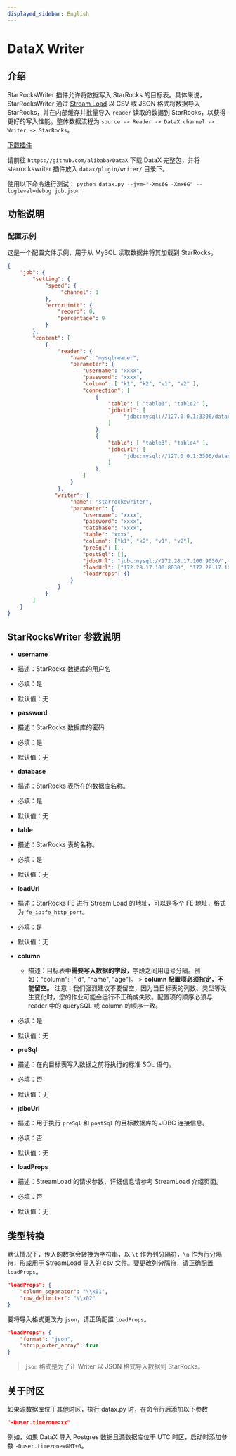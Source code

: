 ```yaml
---
displayed_sidebar: English
---
```


# DataX Writer

## 介绍

StarRocksWriter 插件允许将数据写入 StarRocks 的目标表。具体来说，StarRocksWriter 通过 [Stream Load](./StreamLoad.md) 以 CSV 或 JSON 格式将数据导入 StarRocks，并在内部缓存并批量导入 `reader` 读取的数据到 StarRocks，以获得更好的写入性能。整体数据流程为 `source -> Reader -> DataX channel -> Writer -> StarRocks`。

[下载插件](https://github.com/StarRocks/DataX/releases)

请前往 `https://github.com/alibaba/DataX` 下载 DataX 完整包，并将 starrockswriter 插件放入 `datax/plugin/writer/` 目录下。

使用以下命令进行测试：
`python datax.py --jvm="-Xms6G -Xmx6G" --loglevel=debug job.json`

## 功能说明

### 配置示例

这是一个配置文件示例，用于从 MySQL 读取数据并将其加载到 StarRocks。

```json
{
    "job": {
        "setting": {
            "speed": {
                 "channel": 1
            },
            "errorLimit": {
                "record": 0,
                "percentage": 0
            }
        },
        "content": [
            {
                "reader": {
                    "name": "mysqlreader",
                    "parameter": {
                        "username": "xxxx",
                        "password": "xxxx",
                        "column": [ "k1", "k2", "v1", "v2" ],
                        "connection": [
                            {
                                "table": [ "table1", "table2" ],
                                "jdbcUrl": [
                                     "jdbc:mysql://127.0.0.1:3306/datax_test1"
                                ]
                            },
                            {
                                "table": [ "table3", "table4" ],
                                "jdbcUrl": [
                                     "jdbc:mysql://127.0.0.1:3306/datax_test2"
                                ]
                            }
                        ]
                    }
                },
               "writer": {
                    "name": "starrockswriter",
                    "parameter": {
                        "username": "xxxx",
                        "password": "xxxx",
                        "database": "xxxx",
                        "table": "xxxx",
                        "column": ["k1", "k2", "v1", "v2"],
                        "preSql": [],
                        "postSql": [], 
                        "jdbcUrl": "jdbc:mysql://172.28.17.100:9030/",
                        "loadUrl": ["172.28.17.100:8030", "172.28.17.100:8030"],
                        "loadProps": {}
                    }
                }
            }
        ]
    }
}

```

## StarRocksWriter 参数说明

* **username**

*   描述：StarRocks 数据库的用户名

*   必填：是

*   默认值：无

* **password**

*   描述：StarRocks 数据库的密码

*   必填：是

*   默认值：无

* **database**

*   描述：StarRocks 表所在的数据库名称。

*   必填：是

*   默认值：无

* **table**

*   描述：StarRocks 表的名称。

*   必填：是

*   默认值：无

* **loadUrl**

*   描述：StarRocks FE 进行 Stream Load 的地址，可以是多个 FE 地址，格式为 `fe_ip:fe_http_port`。

*   必填：是

*   默认值：无

* **column**

  * 描述：目标表中**需要写入数据的字段**，字段之间用逗号分隔。例如："column": ["id", "name", "age"]。
        > **column 配置项必须指定，不能留空。**
注意：我们强烈建议不要留空，因为当目标表的列数、类型等发生变化时，您的作业可能会运行不正确或失败。配置项的顺序必须与 reader 中的 querySQL 或 column 的顺序一致。

* 必填：是

* 默认值：无

* **preSql**

* 描述：在向目标表写入数据之前将执行的标准 SQL 语句。

* 必填：否

* 默认值：无

* **jdbcUrl**

*   描述：用于执行 `preSql` 和 `postSql` 的目标数据库的 JDBC 连接信息。

*   必填：否

* 默认值：无

* **loadProps**

*   描述：StreamLoad 的请求参数，详细信息请参考 StreamLoad 介绍页面。

*   必填：否

*   默认值：无

## 类型转换

默认情况下，传入的数据会转换为字符串，以 `\t` 作为列分隔符，`\n` 作为行分隔符，形成用于 StreamLoad 导入的 csv 文件。要更改列分隔符，请正确配置 `loadProps`。

```json
"loadProps": {
    "column_separator": "\\x01",
    "row_delimiter": "\\x02" 
}
```

要将导入格式更改为 `json`，请正确配置 `loadProps`。

```json
"loadProps": {
    "format": "json",
    "strip_outer_array": true
}
```

> `json` 格式是为了让 Writer 以 JSON 格式导入数据到 StarRocks。

## 关于时区

如果源数据库位于其他时区，执行 datax.py 时，在命令行后添加以下参数

```json
"-Duser.timezone=xx"
```

例如，如果 DataX 导入 Postgres 数据且源数据库位于 UTC 时区，启动时添加参数 `-Duser.timezone=GMT+0`。